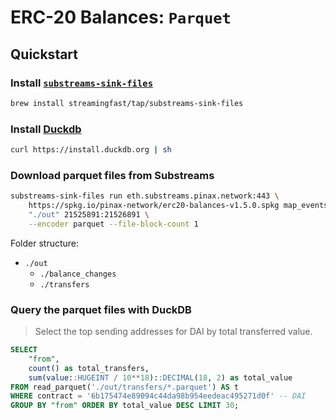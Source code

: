 # ERC-20 Balances: `Parquet`

## Quickstart

### Install [`substreams-sink-files`](https://github.com/streamingfast/substreams-sink-files)

```bash
brew install streamingfast/tap/substreams-sink-files
```

### Install [Duckdb](https://duckdb.org/#quickinstall)

```bash
curl https://install.duckdb.org | sh
```

### Download parquet files from Substreams
```bash
substreams-sink-files run eth.substreams.pinax.network:443 \
    https://spkg.io/pinax-network/erc20-balances-v1.5.0.spkg map_events \
    "./out" 21525891:21526891 \
    --encoder parquet --file-block-count 1
```

Folder structure:

- `./out`
  - `./balance_changes`
  - `./transfers`

### Query the parquet files with DuckDB

> Select the top sending addresses for DAI by total transferred value.

```sql
SELECT
    "from",
    count() as total_transfers,
    sum(value::HUGEINT / 10**18)::DECIMAL(18, 2) as total_value
FROM read_parquet('./out/transfers/*.parquet') AS t
WHERE contract = '6b175474e89094c44da98b954eedeac495271d0f' -- DAI
GROUP BY "from" ORDER BY total_value DESC LIMIT 30;
```
